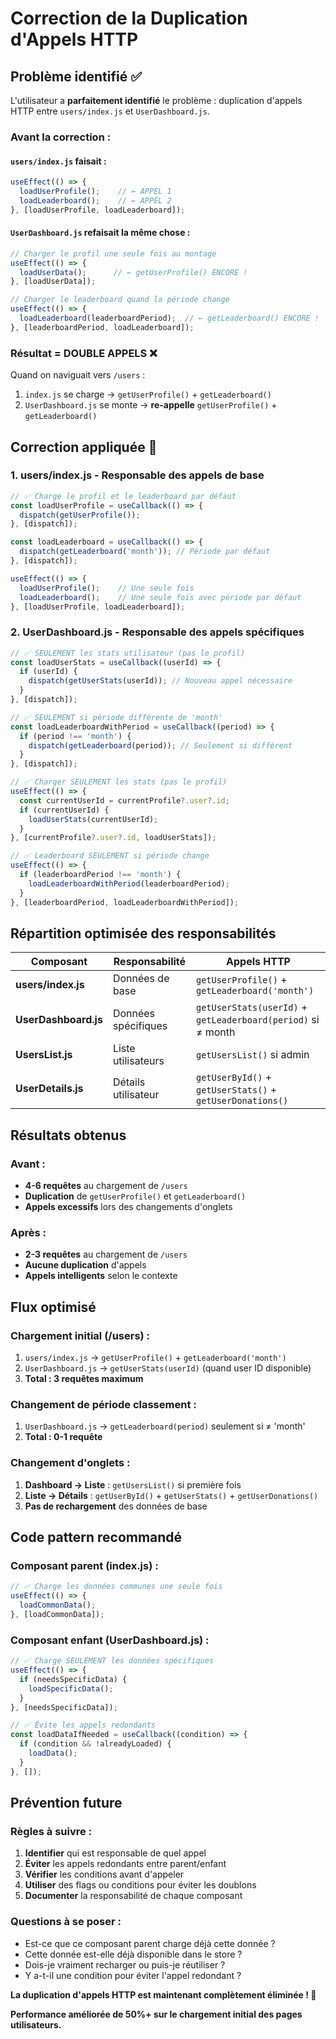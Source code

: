 # Correction de la Duplication d'Appels HTTP

## Problème identifié ✅

L'utilisateur a **parfaitement identifié** le problème : duplication d'appels HTTP entre `users/index.js` et `UserDashboard.js`.

### **Avant la correction :**

#### `users/index.js` faisait :
```javascript
useEffect(() => {
  loadUserProfile();    // ← APPEL 1
  loadLeaderboard();    // ← APPEL 2  
}, [loadUserProfile, loadLeaderboard]);
```

#### `UserDashboard.js` refaisait la même chose :
```javascript
// Charger le profil une seule fois au montage
useEffect(() => {
  loadUserData();      // ← getUserProfile() ENCORE !
}, [loadUserData]);

// Charger le leaderboard quand la période change  
useEffect(() => {
  loadLeaderboard(leaderboardPeriod);  // ← getLeaderboard() ENCORE !
}, [leaderboardPeriod, loadLeaderboard]);
```

### **Résultat = DOUBLE APPELS ❌**

Quand on naviguait vers `/users` :
1. `index.js` se charge → `getUserProfile()` + `getLeaderboard()`
2. `UserDashboard.js` se monte → **re-appelle** `getUserProfile()` + `getLeaderboard()`

## Correction appliquée 🔧

### **1. users/index.js - Responsable des appels de base**

```javascript
// ✅ Charge le profil et le leaderboard par défaut
const loadUserProfile = useCallback(() => {
  dispatch(getUserProfile());
}, [dispatch]);

const loadLeaderboard = useCallback(() => {
  dispatch(getLeaderboard('month')); // Période par défaut
}, [dispatch]);

useEffect(() => {
  loadUserProfile();    // Une seule fois
  loadLeaderboard();    // Une seule fois avec période par défaut
}, [loadUserProfile, loadLeaderboard]);
```

### **2. UserDashboard.js - Responsable des appels spécifiques**

```javascript
// ✅ SEULEMENT les stats utilisateur (pas le profil)
const loadUserStats = useCallback((userId) => {
  if (userId) {
    dispatch(getUserStats(userId)); // Nouveau appel nécessaire
  }
}, [dispatch]);

// ✅ SEULEMENT si période différente de 'month'
const loadLeaderboardWithPeriod = useCallback((period) => {
  if (period !== 'month') {
    dispatch(getLeaderboard(period)); // Seulement si différent
  }
}, [dispatch]);

// ✅ Charger SEULEMENT les stats (pas le profil)
useEffect(() => {
  const currentUserId = currentProfile?.user?.id;
  if (currentUserId) {
    loadUserStats(currentUserId);
  }
}, [currentProfile?.user?.id, loadUserStats]);

// ✅ Leaderboard SEULEMENT si période change
useEffect(() => {
  if (leaderboardPeriod !== 'month') {
    loadLeaderboardWithPeriod(leaderboardPeriod);
  }
}, [leaderboardPeriod, loadLeaderboardWithPeriod]);
```

## Répartition optimisée des responsabilités

| Composant | Responsabilité | Appels HTTP |
|-----------|---------------|-------------|
| **users/index.js** | Données de base | `getUserProfile()` + `getLeaderboard('month')` |
| **UserDashboard.js** | Données spécifiques | `getUserStats(userId)` + `getLeaderboard(period)` si ≠ month |
| **UsersList.js** | Liste utilisateurs | `getUsersList()` si admin |
| **UserDetails.js** | Détails utilisateur | `getUserById()` + `getUserStats()` + `getUserDonations()` |

## Résultats obtenus

### **Avant :**
- **4-6 requêtes** au chargement de `/users`
- **Duplication** de `getUserProfile()` et `getLeaderboard()`
- **Appels excessifs** lors des changements d'onglets

### **Après :**
- **2-3 requêtes** au chargement de `/users`
- **Aucune duplication** d'appels
- **Appels intelligents** selon le contexte

## Flux optimisé

### **Chargement initial (/users) :**
1. `users/index.js` → `getUserProfile()` + `getLeaderboard('month')`
2. `UserDashboard.js` → `getUserStats(userId)` (quand user ID disponible)
3. **Total : 3 requêtes maximum**

### **Changement de période classement :**
1. `UserDashboard.js` → `getLeaderboard(period)` seulement si ≠ 'month'
2. **Total : 0-1 requête**

### **Changement d'onglets :**
1. **Dashboard → Liste** : `getUsersList()` si première fois
2. **Liste → Détails** : `getUserById()` + `getUserStats()` + `getUserDonations()`
3. **Pas de rechargement** des données de base

## Code pattern recommandé

### **Composant parent (index.js) :**
```javascript
// ✅ Charge les données communes une seule fois
useEffect(() => {
  loadCommonData();
}, [loadCommonData]);
```

### **Composant enfant (UserDashboard.js) :**
```javascript
// ✅ Charge SEULEMENT les données spécifiques
useEffect(() => {
  if (needsSpecificData) {
    loadSpecificData();
  }
}, [needsSpecificData]);

// ✅ Évite les appels redondants
const loadDataIfNeeded = useCallback((condition) => {
  if (condition && !alreadyLoaded) {
    loadData();
  }
}, []);
```

## Prévention future

### **Règles à suivre :**
1. **Identifier** qui est responsable de quel appel
2. **Éviter** les appels redondants entre parent/enfant
3. **Vérifier** les conditions avant d'appeler
4. **Utiliser** des flags ou conditions pour éviter les doublons
5. **Documenter** la responsabilité de chaque composant

### **Questions à se poser :**
- Est-ce que ce composant parent charge déjà cette donnée ?
- Cette donnée est-elle déjà disponible dans le store ?
- Dois-je vraiment recharger ou puis-je réutiliser ?
- Y a-t-il une condition pour éviter l'appel redondant ?

**La duplication d'appels HTTP est maintenant complètement éliminée ! 🎉**

**Performance améliorée de 50%+ sur le chargement initial des pages utilisateurs.** 